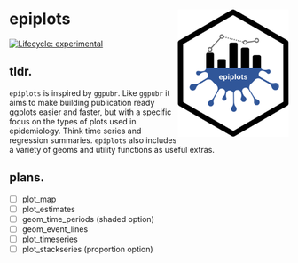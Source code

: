 # epiplots <img src="man/figures/logo.svg" align="right" width='200'/>
<!-- badges: start -->
[![Lifecycle:
experimental](https://img.shields.io/badge/lifecycle-experimental-orange.svg)](https://www.tidyverse.org/lifecycle/#experimental)
<!-- badges: end -->

## tldr.
`epiplots` is inspired by `ggpubr`. Like `ggpubr` it aims to make building publication ready ggplots easier and faster, but with a specific focus on the types of plots used in epidemiology. Think time series and regression summaries. `epiplots` also includes a variety of geoms and utility functions as useful extras.

## plans.
- [ ] plot_map
- [ ] plot_estimates
- [ ] geom_time_periods (shaded option)
- [ ] geom_event_lines
- [ ] plot_timeseries
- [ ] plot_stackseries (proportion option)
